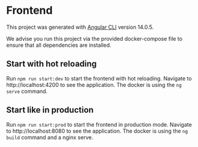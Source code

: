 # Frontend

This project was generated with [Angular CLI](https://github.com/angular/angular-cli) version 14.0.5.

We advise you run this project via the provided docker-compose file to ensure that all dependencies are installed.

## Start with hot reloading

Run `npm run start:dev` to start the frontend with hot reloading. Navigate to http://localhost:4200 to see the application.
The docker is using the `ng serve` command.

## Start like in production

Run `npm run start:prod` to start the frontend in production mode. Navigate to http://localhost:8080 to see the application.
The docker is using the `ng build` command and a nginx serve.
